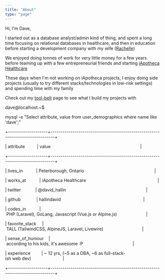 ```yaml
---
title: "About"
type: "page"
---
```


Hi, I'm Dave,

I started out as a database analyst/admin kind of thing, and spent a long time focusing on relational databases in healthcare, and then in education before starting a development company with my wife (<a href="https://twitter.com/RachelleHallin">Rachelle</a>)

We enjoyed doing tonnes of work for very little money for a few years before teaming up with a few entrepreneurial friends and starting <a href="https://iapotheca.com/">iApotheca Healthcare</a>

These days when I'm not working on iApotheca projects, I enjoy doing side projects (usually to try different stacks/technologies in low-risk settings) and spending time with my family

Check out my <a href="/tool-belt">tool-belt</a> page to see what I build my projects with


<div class="w-full">
    <div class="coding inverse-toggle px-5 pt-4 shadow-lg text-gray-100 text-sm font-mono subpixel-antialiased
              bg-gray-800  pb-6 pt-4 rounded-lg leading-normal overflow-hidden">
		<div class="top mb-2 flex">
			<div class="h-3 w-3 bg-red-500 rounded-full"></div>
			<div class="ml-2 h-3 w-3 rounded-full" style="background-color: #FFC407;"></div>
			<div class="ml-2 h-3 w-3 bg-green-500 rounded-full"></div>
		</div>
		<div class="mt-4 w-full overflow-hidden">
    		<span class="text-green-400 inline">dave@localhost:~$</span>
    		<p class="typing items-center pl-2 inline">mysql -e "Select attribute, value from user_demographics where name like &#039;dave&#039;;"</p>
    		<p class="font-mono typing items-center pl-2 py-0 my-0">+--------------------+--------------------------------------------------------------------------------+</p>
    		<p class="font-mono typing items-center pl-2 py-0 my-0">|&nbsp;attribute&nbsp;&nbsp;&nbsp;&nbsp;&nbsp;&nbsp;&nbsp;&nbsp;&nbsp;&nbsp;|&nbsp;value&nbsp;&nbsp;&nbsp;&nbsp;&nbsp;&nbsp;&nbsp;&nbsp;&nbsp;&nbsp;&nbsp;&nbsp;&nbsp;&nbsp;&nbsp;&nbsp;&nbsp;&nbsp;&nbsp;&nbsp;&nbsp;&nbsp;&nbsp;&nbsp;&nbsp;&nbsp;&nbsp;&nbsp;&nbsp;&nbsp;&nbsp;&nbsp;&nbsp;&nbsp;&nbsp;&nbsp;&nbsp;&nbsp;&nbsp;&nbsp;&nbsp;&nbsp;&nbsp;&nbsp;&nbsp;&nbsp;&nbsp;&nbsp;&nbsp;&nbsp;&nbsp;&nbsp;&nbsp;&nbsp;&nbsp;&nbsp;&nbsp;&nbsp;&nbsp;&nbsp;&nbsp;&nbsp;&nbsp;&nbsp;&nbsp;&nbsp;&nbsp;&nbsp;&nbsp;&nbsp;&nbsp;&nbsp;&nbsp;&nbsp;|</p>
    		<p class="font-mono typing items-center pl-2 py-0 my-0">+--------------------+--------------------------------------------------------------------------------+</p>
            <p class="font-mono typing items-center pl-2 py-0 my-0">|&nbsp;lives_in&nbsp;&nbsp;&nbsp;&nbsp;&nbsp;&nbsp;&nbsp;&nbsp;&nbsp;&nbsp;&nbsp;|&nbsp;Peterborough,&nbsp;Ontario&nbsp;&nbsp;&nbsp;&nbsp;&nbsp;&nbsp;&nbsp;&nbsp;&nbsp;&nbsp;&nbsp;&nbsp;&nbsp;&nbsp;&nbsp;&nbsp;&nbsp;&nbsp;&nbsp;&nbsp;&nbsp;&nbsp;&nbsp;&nbsp;&nbsp;&nbsp;&nbsp;&nbsp;&nbsp;&nbsp;&nbsp;&nbsp;&nbsp;&nbsp;&nbsp;&nbsp;&nbsp;&nbsp;&nbsp;&nbsp;&nbsp;&nbsp;&nbsp;&nbsp;&nbsp;&nbsp;&nbsp;&nbsp;&nbsp;&nbsp;&nbsp;&nbsp;&nbsp;&nbsp;&nbsp;&nbsp;&nbsp;&nbsp;|</p>
            <p class="font-mono typing items-center pl-2 py-0 my-0">|&nbsp;works_at&nbsp;&nbsp;&nbsp;&nbsp;&nbsp;&nbsp;&nbsp;&nbsp;&nbsp;&nbsp;&nbsp;|&nbsp;iApotheca&nbsp;Healthcare&nbsp;&nbsp;&nbsp;&nbsp;&nbsp;&nbsp;&nbsp;&nbsp;&nbsp;&nbsp;&nbsp;&nbsp;&nbsp;&nbsp;&nbsp;&nbsp;&nbsp;&nbsp;&nbsp;&nbsp;&nbsp;&nbsp;&nbsp;&nbsp;&nbsp;&nbsp;&nbsp;&nbsp;&nbsp;&nbsp;&nbsp;&nbsp;&nbsp;&nbsp;&nbsp;&nbsp;&nbsp;&nbsp;&nbsp;&nbsp;&nbsp;&nbsp;&nbsp;&nbsp;&nbsp;&nbsp;&nbsp;&nbsp;&nbsp;&nbsp;&nbsp;&nbsp;&nbsp;&nbsp;&nbsp;&nbsp;&nbsp;&nbsp;&nbsp;|</p>
            <p class="font-mono typing items-center pl-2 py-0 my-0">|&nbsp;twitter&nbsp;&nbsp;&nbsp;&nbsp;&nbsp;&nbsp;&nbsp;&nbsp;&nbsp;&nbsp;&nbsp;&nbsp;|&nbsp;@david_hallin&nbsp;&nbsp;&nbsp;&nbsp;&nbsp;&nbsp;&nbsp;&nbsp;&nbsp;&nbsp;&nbsp;&nbsp;&nbsp;&nbsp;&nbsp;&nbsp;&nbsp;&nbsp;&nbsp;&nbsp;&nbsp;&nbsp;&nbsp;&nbsp;&nbsp;&nbsp;&nbsp;&nbsp;&nbsp;&nbsp;&nbsp;&nbsp;&nbsp;&nbsp;&nbsp;&nbsp;&nbsp;&nbsp;&nbsp;&nbsp;&nbsp;&nbsp;&nbsp;&nbsp;&nbsp;&nbsp;&nbsp;&nbsp;&nbsp;&nbsp;&nbsp;&nbsp;&nbsp;&nbsp;&nbsp;&nbsp;&nbsp;&nbsp;&nbsp;&nbsp;&nbsp;&nbsp;&nbsp;&nbsp;&nbsp;&nbsp;|</p>
            <p class="font-mono typing items-center pl-2 py-0 my-0">|&nbsp;github&nbsp;&nbsp;&nbsp;&nbsp;&nbsp;&nbsp;&nbsp;&nbsp;&nbsp;&nbsp;&nbsp;&nbsp;&nbsp;|&nbsp;hallindavid&nbsp;&nbsp;&nbsp;&nbsp;&nbsp;&nbsp;&nbsp;&nbsp;&nbsp;&nbsp;&nbsp;&nbsp;&nbsp;&nbsp;&nbsp;&nbsp;&nbsp;&nbsp;&nbsp;&nbsp;&nbsp;&nbsp;&nbsp;&nbsp;&nbsp;&nbsp;&nbsp;&nbsp;&nbsp;&nbsp;&nbsp;&nbsp;&nbsp;&nbsp;&nbsp;&nbsp;&nbsp;&nbsp;&nbsp;&nbsp;&nbsp;&nbsp;&nbsp;&nbsp;&nbsp;&nbsp;&nbsp;&nbsp;&nbsp;&nbsp;&nbsp;&nbsp;&nbsp;&nbsp;&nbsp;&nbsp;&nbsp;&nbsp;&nbsp;&nbsp;&nbsp;&nbsp;&nbsp;&nbsp;&nbsp;&nbsp;&nbsp;&nbsp;|</p>
            <p class="font-mono typing items-center pl-2 py-0 my-0">|&nbsp;codes_in&nbsp;&nbsp;&nbsp;&nbsp;&nbsp;&nbsp;&nbsp;&nbsp;&nbsp;&nbsp;&nbsp;|&nbsp;PHP&nbsp;(Laravel),&nbsp;GoLang,&nbsp;Javascript&nbsp;(Vue.js&nbsp;or&nbsp;Alpine.js)&nbsp;&nbsp;&nbsp;&nbsp;&nbsp;&nbsp;&nbsp;&nbsp;&nbsp;&nbsp;&nbsp;&nbsp;&nbsp;&nbsp;&nbsp;&nbsp;&nbsp;&nbsp;&nbsp;&nbsp;&nbsp;&nbsp;&nbsp;&nbsp;|</p>
            <p class="font-mono typing items-center pl-2 py-0 my-0">|&nbsp;favorite_stack&nbsp;&nbsp;&nbsp;&nbsp;&nbsp;|&nbsp;TALL&nbsp;(TailwindCSS,&nbsp;AlpineJS,&nbsp;Laravel,&nbsp;Livewire)&nbsp;&nbsp;&nbsp;&nbsp;&nbsp;&nbsp;&nbsp;&nbsp;&nbsp;&nbsp;&nbsp;&nbsp;&nbsp;&nbsp;&nbsp;&nbsp;&nbsp;&nbsp;&nbsp;&nbsp;&nbsp;&nbsp;&nbsp;&nbsp;&nbsp;&nbsp;&nbsp;&nbsp;&nbsp;&nbsp;&nbsp;&nbsp;|</p>
            <p class="font-mono typing items-center pl-2 py-0 my-0">|&nbsp;sense_of_humour&nbsp;&nbsp;&nbsp;&nbsp;|&nbsp;according&nbsp;to&nbsp;his&nbsp;kids,&nbsp;it's&nbsp;awesome&nbsp;:P&nbsp;&nbsp;&nbsp;&nbsp;&nbsp;&nbsp;&nbsp;&nbsp;&nbsp;&nbsp;&nbsp;&nbsp;&nbsp;&nbsp;&nbsp;&nbsp;&nbsp;&nbsp;&nbsp;&nbsp;&nbsp;&nbsp;&nbsp;&nbsp;&nbsp;&nbsp;&nbsp;&nbsp;&nbsp;&nbsp;&nbsp;&nbsp;&nbsp;&nbsp;&nbsp;&nbsp;&nbsp;&nbsp;&nbsp;&nbsp;&nbsp;|</p>
            <p class="font-mono typing items-center pl-2 py-0 my-0">|&nbsp;experience&nbsp;&nbsp;&nbsp;&nbsp;&nbsp;&nbsp;&nbsp;&nbsp;&nbsp;|&nbsp;~&nbsp;12&nbsp;yrs,&nbsp;(~5&nbsp;as&nbsp;a&nbsp;DBA,&nbsp;~6&nbsp;as&nbsp;full-stack-ish&nbsp;web&nbsp;dev)&nbsp;&nbsp;&nbsp;&nbsp;&nbsp;&nbsp;&nbsp;&nbsp;&nbsp;&nbsp;&nbsp;&nbsp;&nbsp;&nbsp;&nbsp;&nbsp;&nbsp;&nbsp;&nbsp;&nbsp;&nbsp;&nbsp;&nbsp;&nbsp;&nbsp;&nbsp;|</p>
        	<p class="font-mono typing items-center pl-2 py-0 my-0">+--------------------+--------------------------------------------------------------------------------+</p>
		</div>
    </div>
</div>